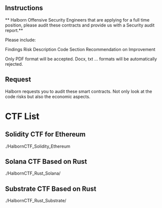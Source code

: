 
## Instructions

** Halborn Offensive Security Engineers that are applying for a full time position, please audit these contracts and provide us with a Security audit report.**

Please include:

Findings Risk Description Code Section Recommendation on Improvement

Only PDF format will be accepted. Docx, txt ... formats will be automatically rejected.

## Request

Halborn requests you to audit these smart contracts. Not only look at the code risks but also the economic aspects.

# CTF List


## Solidity CTF for Ethereum 

./HalbornCTF_Solidity_Ethereum

## Solana CTF Based on Rust

./HalbornCTF_Rust_Solana/

## Substrate CTF Based on Rust

./HalbornCTF_Rust_Substrate/
